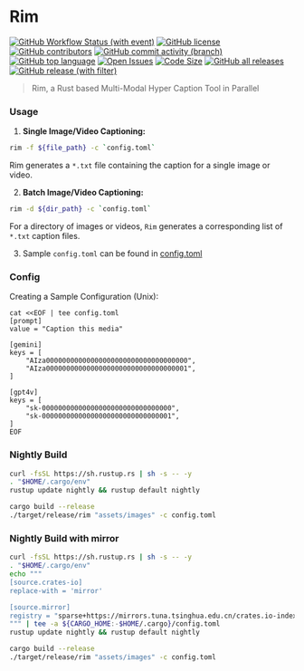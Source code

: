# Rim

[![GitHub Workflow Status (with event)](https://img.shields.io/github/actions/workflow/status/AUTOM77/Rim/ci.yml)](https://github.com/AUTOM77/Rim/actions)
[![GitHub license](https://img.shields.io/github/license/AUTOM77/Rim)](./LICENSE)
[![GitHub contributors](https://img.shields.io/github/contributors/AUTOM77/Rim)](https://github.com/AUTOM77/Rim/graphs/contributors)
[![GitHub commit activity (branch)](https://img.shields.io/github/commit-activity/m/AUTOM77/Rim)](https://github.com/AUTOM77/Rim/commits)
[![GitHub top language](https://img.shields.io/github/languages/top/AUTOM77/Rim?logo=rust&label=)](./rim-cli/Cargo.toml#L4)
[![Open Issues](https://img.shields.io/github/issues/AUTOM77/Rim)](https://github.com/AUTOM77/Rim/issues)
[![Code Size](https://img.shields.io/github/languages/code-size/AUTOM77/Rim)](.)
[![GitHub all releases](https://img.shields.io/github/downloads/AUTOM77/Rim/total?logo=github)](https://github.com/AUTOM77/Rim/releases)  
[![GitHub release (with filter)](https://img.shields.io/github/v/release/AUTOM77/Rim?logo=github)](https://github.com/AUTOM77/Rim/releases)

> Rim, a Rust based Multi-Modal Hyper Caption Tool in Parallel

### Usage

1. **Single Image/Video Captioning:**

```bash
rim -f ${file_path} -c `config.toml`
```
Rim generates a `*.txt` file containing the caption for a single image or video.

2. **Batch Image/Video Captioning:**

```bash
rim -d ${dir_path} -c `config.toml`
```

For a directory of images or videos, `Rim` generates a corresponding list of `*.txt` caption files.

3. Sample `config.toml` can be found in [config.toml](./config.toml)

### Config

Creating a Sample Configuration (Unix):

```dash
cat <<EOF | tee config.toml
[prompt]
value = "Caption this media"

[gemini]
keys = [
    "AIza00000000000000000000000000000000000",
    "AIza00000000000000000000000000000000001",
]

[gpt4v]
keys = [
    "sk-00000000000000000000000000000000",
    "sk-00000000000000000000000000000001",
]
EOF
```

### Nightly Build

```sh
curl -fsSL https://sh.rustup.rs | sh -s -- -y
. "$HOME/.cargo/env"
rustup update nightly && rustup default nightly

cargo build --release
./target/release/rim "assets/images" -c config.toml
```

### Nightly Build with mirror
```sh
curl -fsSL https://sh.rustup.rs | sh -s -- -y
. "$HOME/.cargo/env"
echo """
[source.crates-io]
replace-with = 'mirror'

[source.mirror]
registry = "sparse+https://mirrors.tuna.tsinghua.edu.cn/crates.io-index/"
""" | tee -a ${CARGO_HOME:-$HOME/.cargo}/config.toml
rustup update nightly && rustup default nightly

cargo build --release
./target/release/rim "assets/images" -c config.toml
```